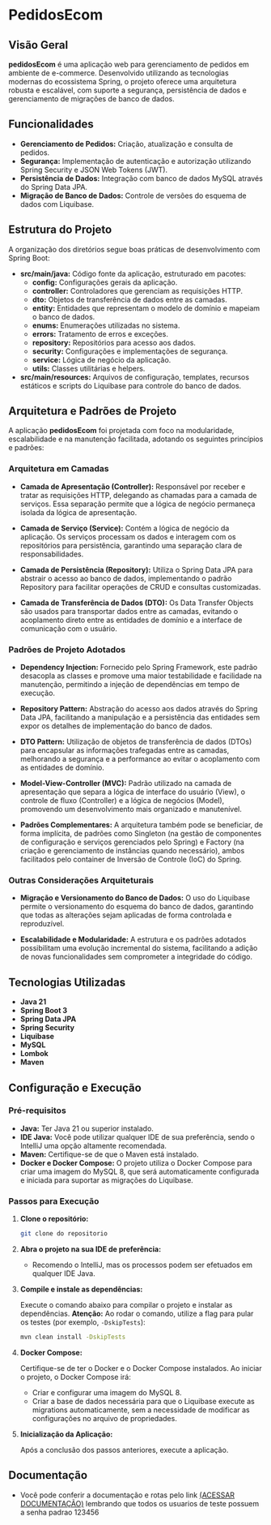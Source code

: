 # PedidosEcom

## Visão Geral

**pedidosEcom** é uma aplicação web para gerenciamento de pedidos em ambiente de e-commerce. Desenvolvido utilizando as tecnologias modernas do ecossistema Spring, o projeto oferece uma arquitetura robusta e escalável, com suporte a segurança, persistência de dados e gerenciamento de migrações de banco de dados.

## Funcionalidades

- **Gerenciamento de Pedidos:** Criação, atualização e consulta de pedidos.
- **Segurança:** Implementação de autenticação e autorização utilizando Spring Security e JSON Web Tokens (JWT).
- **Persistência de Dados:** Integração com banco de dados MySQL através do Spring Data JPA.
- **Migração de Banco de Dados:** Controle de versões do esquema de dados com Liquibase.

## Estrutura do Projeto

A organização dos diretórios segue boas práticas de desenvolvimento com Spring Boot:

- **src/main/java:** Código fonte da aplicação, estruturado em pacotes:
  - **config:** Configurações gerais da aplicação.
  - **controller:** Controladores que gerenciam as requisições HTTP.
  - **dto:** Objetos de transferência de dados entre as camadas.
  - **entity:** Entidades que representam o modelo de domínio e mapeiam o banco de dados.
  - **enums:** Enumerações utilizadas no sistema.
  - **errors:** Tratamento de erros e exceções.
  - **repository:** Repositórios para acesso aos dados.
  - **security:** Configurações e implementações de segurança.
  - **service:** Lógica de negócio da aplicação.
  - **utils:** Classes utilitárias e helpers.
- **src/main/resources:** Arquivos de configuração, templates, recursos estáticos e scripts do Liquibase para controle do banco de dados.

## Arquitetura e Padrões de Projeto

A aplicação **pedidosEcom** foi projetada com foco na modularidade, escalabilidade e na manutenção facilitada, adotando os seguintes princípios e padrões:

### Arquitetura em Camadas

- **Camada de Apresentação (Controller):** Responsável por receber e tratar as requisições HTTP, delegando as chamadas para a camada de serviços. Essa separação permite que a lógica de negócio permaneça isolada da lógica de apresentação.
  
- **Camada de Serviço (Service):** Contém a lógica de negócio da aplicação. Os serviços processam os dados e interagem com os repositórios para persistência, garantindo uma separação clara de responsabilidades.

- **Camada de Persistência (Repository):** Utiliza o Spring Data JPA para abstrair o acesso ao banco de dados, implementando o padrão Repository para facilitar operações de CRUD e consultas customizadas.

- **Camada de Transferência de Dados (DTO):** Os Data Transfer Objects são usados para transportar dados entre as camadas, evitando o acoplamento direto entre as entidades de domínio e a interface de comunicação com o usuário.

### Padrões de Projeto Adotados

- **Dependency Injection:** Fornecido pelo Spring Framework, este padrão desacopla as classes e promove uma maior testabilidade e facilidade na manutenção, permitindo a injeção de dependências em tempo de execução.

- **Repository Pattern:** Abstração do acesso aos dados através do Spring Data JPA, facilitando a manipulação e a persistência das entidades sem expor os detalhes de implementação do banco de dados.

- **DTO Pattern:** Utilização de objetos de transferência de dados (DTOs) para encapsular as informações trafegadas entre as camadas, melhorando a segurança e a performance ao evitar o acoplamento com as entidades de domínio.

- **Model-View-Controller (MVC):** Padrão utilizado na camada de apresentação que separa a lógica de interface do usuário (View), o controle de fluxo (Controller) e a lógica de negócios (Model), promovendo um desenvolvimento mais organizado e manutenível.

- **Padrões Complementares:** A arquitetura também pode se beneficiar, de forma implícita, de padrões como Singleton (na gestão de componentes de configuração e serviços gerenciados pelo Spring) e Factory (na criação e gerenciamento de instâncias quando necessário), ambos facilitados pelo container de Inversão de Controle (IoC) do Spring.

### Outras Considerações Arquiteturais

- **Migração e Versionamento do Banco de Dados:** O uso do Liquibase permite o versionamento do esquema do banco de dados, garantindo que todas as alterações sejam aplicadas de forma controlada e reproduzível.
  
- **Escalabilidade e Modularidade:** A estrutura e os padrões adotados possibilitam uma evolução incremental do sistema, facilitando a adição de novas funcionalidades sem comprometer a integridade do código.

## Tecnologias Utilizadas

- **Java 21**
- **Spring Boot 3**
- **Spring Data JPA**
- **Spring Security**
- **Liquibase**
- **MySQL**
- **Lombok**
- **Maven**

## Configuração e Execução

### Pré-requisitos

- **Java:** Ter Java 21 ou superior instalado.
- **IDE Java:** Você pode utilizar qualquer IDE de sua preferência, sendo o IntelliJ uma opção altamente recomendada.
- **Maven:** Certifique-se de que o Maven está instalado.
- **Docker e Docker Compose:** O projeto utiliza o Docker Compose para criar uma imagem do MySQL 8, que será automaticamente configurada e iniciada para suportar as migrações do Liquibase.

### Passos para Execução

1. **Clone o repositório:**

   ```bash
   git clone do repositorio
   ```

2. **Abra o projeto na sua IDE de preferência:**

   - Recomendo o IntelliJ, mas os processos podem ser efetuados em qualquer IDE Java.

3. **Compile e instale as dependências:**

   Execute o comando abaixo para compilar o projeto e instalar as dependências. **Atenção:** Ao rodar o comando, utilize a flag para pular os testes (por exemplo, `-DskipTests`):

   ```bash
   mvn clean install -DskipTests
   ```

4. **Docker Compose:**

   Certifique-se de ter o Docker e o Docker Compose instalados. Ao iniciar o projeto, o Docker Compose irá:
   
   - Criar e configurar uma imagem do MySQL 8.
   - Criar a base de dados necessária para que o Liquibase execute as migrations automaticamente, sem a necessidade de modificar as configurações no arquivo de propriedades.

5. **Inicialização da Aplicação:**

   Após a conclusão dos passos anteriores, execute a aplicação.

## Documentação

- Você pode conferir a documentação e rotas pelo link [(ACESSAR DOCUMENTAÇÃO)](https://documenter.getpostman.com/view/7314437/2sAYk8v3qq) lembrando que todos os usuarios de teste possuem a senha padrao 123456
